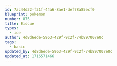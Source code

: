 ```yaml
---
id: 7ac44d32-f31f-44a6-8ae1-def78a85ecf0
blueprint: pokemon
number: 875
title: Eiscue
types:
  - ice
author: 4d8d6ede-5963-429f-9c2f-74b897007e0c
tags:
  - basic
updated_by: 4d8d6ede-5963-429f-9c2f-74b897007e0c
updated_at: 1716571466
---
```

